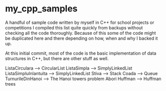 # my_cpp_samples
A handful of sample code written by myself in C++ for school projects or competitions
I compiled this list quite quickly from backups without checking all the code thoroughly. Because of this some of the code might be duplicated here and there depending on how, when and why I backed it up.

At this initial commit, most of the code is the basic implementation of data structures in C++, but there are other stuff as well.

ListaCirculara --> CircularList
ListaSimpla --> SimplyLinkedList
ListaSimpluInlantuita --> SimplyLinkedList
Stiva --> Stack
Coada --> Queue
TurnurileDinHanoi --> The Hanoi towers problem
Abori Huffman --> Huffman trees

